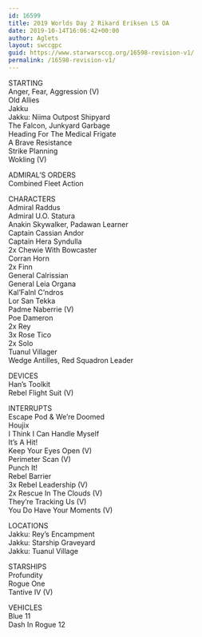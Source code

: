 ```yaml
---
id: 16599
title: 2019 Worlds Day 2 Rikard Eriksen LS OA
date: 2019-10-14T16:06:42+00:00
author: Aglets
layout: swccgpc
guid: https://www.starwarsccg.org/16598-revision-v1/
permalink: /16598-revision-v1/
---
```

STARTING  
Anger, Fear, Aggression (V)  
Old Allies  
Jakku  
Jakku: Niima Outpost Shipyard  
The Falcon, Junkyard Garbage  
Heading For The Medical Frigate  
A Brave Resistance  
Strike Planning  
Wokling (V)

ADMIRAL&#8217;S ORDERS  
Combined Fleet Action

CHARACTERS  
Admiral Raddus  
Admiral U.O. Statura  
Anakin Skywalker, Padawan Learner  
Captain Cassian Andor  
Captain Hera Syndulla  
2x Chewie With Bowcaster  
Corran Horn  
2x Finn  
General Calrissian  
General Leia Organa  
Kal’Falnl C’ndros  
Lor San Tekka  
Padme Naberrie (V)  
Poe Dameron  
2x Rey  
3x Rose Tico  
2x Solo  
Tuanul Villager  
Wedge Antilles, Red Squadron Leader

DEVICES  
Han’s Toolkit  
Rebel Flight Suit (V)

INTERRUPTS  
Escape Pod & We’re Doomed  
Houjix  
I Think I Can Handle Myself  
It’s A Hit!  
Keep Your Eyes Open (V)  
Perimeter Scan (V)  
Punch It!  
Rebel Barrier  
3x Rebel Leadership (V)  
2x Rescue In The Clouds (V)  
They’re Tracking Us (V)  
You Do Have Your Moments (V)

LOCATIONS  
Jakku: Rey’s Encampment  
Jakku: Starship Graveyard  
Jakku: Tuanul Village

STARSHIPS  
Profundity  
Rogue One  
Tantive IV (V)

VEHICLES  
Blue 11  
Dash In Rogue 12